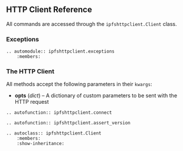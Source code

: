 HTTP Client Reference
--------------------

All commands are accessed through the ``ipfshttpclient.Client`` class.

### Exceptions

```eval_rst
.. automodule:: ipfshttpclient.exceptions
    :members:
```



### The HTTP Client

All methods accept the following parameters in their ``kwargs``:

 * **opts** (*dict*) – A dictionary of custom parameters to be sent with the
                       HTTP request

```eval_rst
.. autofunction:: ipfshttpclient.connect

.. autofunction:: ipfshttpclient.assert_version

.. autoclass:: ipfshttpclient.Client
    :members:
    :show-inheritance:

```
